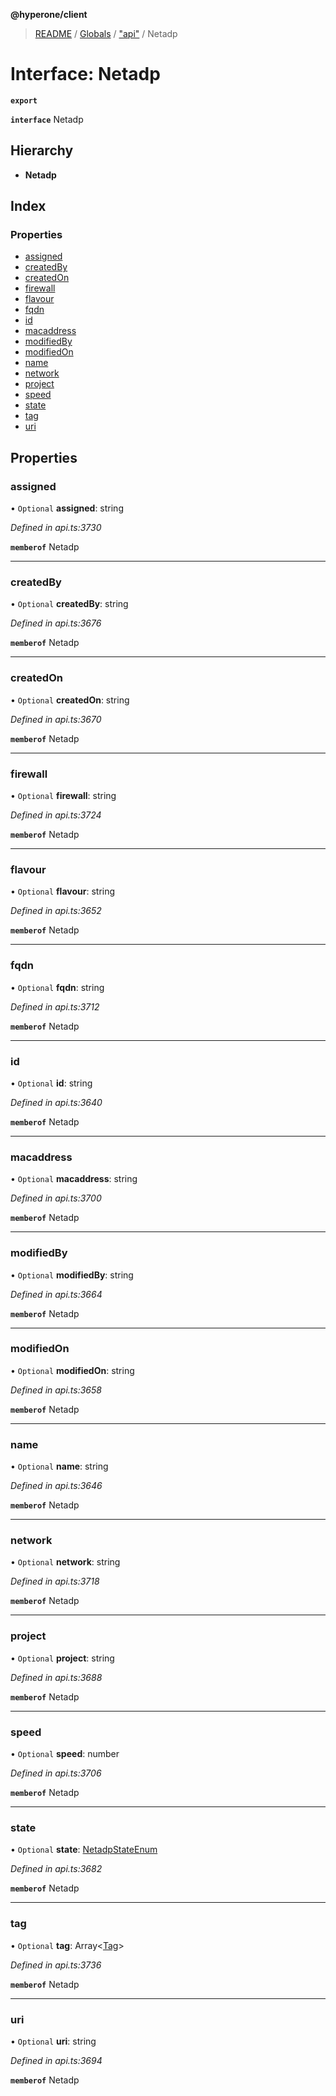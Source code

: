 **@hyperone/client**

> [README](../README.md) / [Globals](../globals.md) / ["api"](../modules/_api_.md) / Netadp

# Interface: Netadp

**`export`** 

**`interface`** Netadp

## Hierarchy

* **Netadp**

## Index

### Properties

* [assigned](_api_.netadp.md#assigned)
* [createdBy](_api_.netadp.md#createdby)
* [createdOn](_api_.netadp.md#createdon)
* [firewall](_api_.netadp.md#firewall)
* [flavour](_api_.netadp.md#flavour)
* [fqdn](_api_.netadp.md#fqdn)
* [id](_api_.netadp.md#id)
* [macaddress](_api_.netadp.md#macaddress)
* [modifiedBy](_api_.netadp.md#modifiedby)
* [modifiedOn](_api_.netadp.md#modifiedon)
* [name](_api_.netadp.md#name)
* [network](_api_.netadp.md#network)
* [project](_api_.netadp.md#project)
* [speed](_api_.netadp.md#speed)
* [state](_api_.netadp.md#state)
* [tag](_api_.netadp.md#tag)
* [uri](_api_.netadp.md#uri)

## Properties

### assigned

• `Optional` **assigned**: string

*Defined in api.ts:3730*

**`memberof`** Netadp

___

### createdBy

• `Optional` **createdBy**: string

*Defined in api.ts:3676*

**`memberof`** Netadp

___

### createdOn

• `Optional` **createdOn**: string

*Defined in api.ts:3670*

**`memberof`** Netadp

___

### firewall

• `Optional` **firewall**: string

*Defined in api.ts:3724*

**`memberof`** Netadp

___

### flavour

• `Optional` **flavour**: string

*Defined in api.ts:3652*

**`memberof`** Netadp

___

### fqdn

• `Optional` **fqdn**: string

*Defined in api.ts:3712*

**`memberof`** Netadp

___

### id

• `Optional` **id**: string

*Defined in api.ts:3640*

**`memberof`** Netadp

___

### macaddress

• `Optional` **macaddress**: string

*Defined in api.ts:3700*

**`memberof`** Netadp

___

### modifiedBy

• `Optional` **modifiedBy**: string

*Defined in api.ts:3664*

**`memberof`** Netadp

___

### modifiedOn

• `Optional` **modifiedOn**: string

*Defined in api.ts:3658*

**`memberof`** Netadp

___

### name

• `Optional` **name**: string

*Defined in api.ts:3646*

**`memberof`** Netadp

___

### network

• `Optional` **network**: string

*Defined in api.ts:3718*

**`memberof`** Netadp

___

### project

• `Optional` **project**: string

*Defined in api.ts:3688*

**`memberof`** Netadp

___

### speed

• `Optional` **speed**: number

*Defined in api.ts:3706*

**`memberof`** Netadp

___

### state

• `Optional` **state**: [NetadpStateEnum](../enums/_api_.netadpstateenum.md)

*Defined in api.ts:3682*

**`memberof`** Netadp

___

### tag

• `Optional` **tag**: Array\<[Tag](_api_.tag.md)>

*Defined in api.ts:3736*

**`memberof`** Netadp

___

### uri

• `Optional` **uri**: string

*Defined in api.ts:3694*

**`memberof`** Netadp
